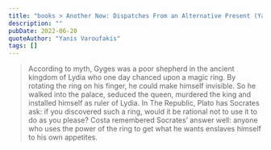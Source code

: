 ```yaml
---
title: "books > Another Now: Dispatches From an Alternative Present (Yanis Varoufakis)"
description: ""
pubDate: 2022-06-20
quoteAuthor: "Yanis Varoufakis"
tags: []
---
```


> According to myth, Gyges was a poor shepherd in the ancient kingdom of Lydia who one day chanced upon a magic ring. By rotating the ring on his finger, he could make himself invisible. So he walked into the palace, seduced the queen, murdered the king and installed himself as ruler of Lydia. In The Republic, Plato has Socrates ask: if you discovered such a ring, would it be rational not to use it to do as you please? Costa remembered Socrates’ answer well: anyone who uses the power of the ring to get what he wants enslaves himself to his own appetites.